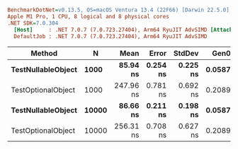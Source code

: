 ``` ini

BenchmarkDotNet=v0.13.5, OS=macOS Ventura 13.4 (22F66) [Darwin 22.5.0]
Apple M1 Pro, 1 CPU, 8 logical and 8 physical cores
.NET SDK=7.0.304
  [Host]     : .NET 7.0.7 (7.0.723.27404), Arm64 RyuJIT AdvSIMD [AttachedDebugger]
  DefaultJob : .NET 7.0.7 (7.0.723.27404), Arm64 RyuJIT AdvSIMD


```
|             Method |     N |      Mean |    Error |   StdDev |   Gen0 | Allocated |
|------------------- |------ |----------:|---------:|---------:|-------:|----------:|
| **TestNullableObject** |  **1000** |  **85.94 ns** | **0.254 ns** | **0.225 ns** | **0.0587** |     **368 B** |
| TestOptionalObject |  1000 | 247.96 ns | 0.781 ns | 0.692 ns | 0.2089 |    1312 B |
| **TestNullableObject** | **10000** |  **86.66 ns** | **0.211 ns** | **0.198 ns** | **0.0587** |     **368 B** |
| TestOptionalObject | 10000 | 256.31 ns | 0.708 ns | 0.627 ns | 0.2089 |    1312 B |
